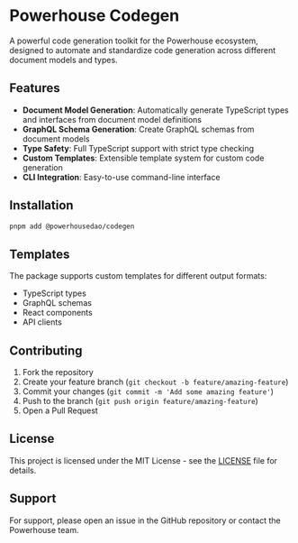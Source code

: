 # Powerhouse Codegen

A powerful code generation toolkit for the Powerhouse ecosystem, designed to automate and standardize code generation across different document models and types.

## Features

- **Document Model Generation**: Automatically generate TypeScript types and interfaces from document model definitions
- **GraphQL Schema Generation**: Create GraphQL schemas from document models
- **Type Safety**: Full TypeScript support with strict type checking
- **Custom Templates**: Extensible template system for custom code generation
- **CLI Integration**: Easy-to-use command-line interface

## Installation

```bash
pnpm add @powerhousedao/codegen
```

## Templates

The package supports custom templates for different output formats:

- TypeScript types
- GraphQL schemas
- React components
- API clients

## Contributing

1. Fork the repository
2. Create your feature branch (`git checkout -b feature/amazing-feature`)
3. Commit your changes (`git commit -m 'Add some amazing feature'`)
4. Push to the branch (`git push origin feature/amazing-feature`)
5. Open a Pull Request

## License

This project is licensed under the MIT License - see the [LICENSE](LICENSE) file for details.

## Support

For support, please open an issue in the GitHub repository or contact the Powerhouse team.
